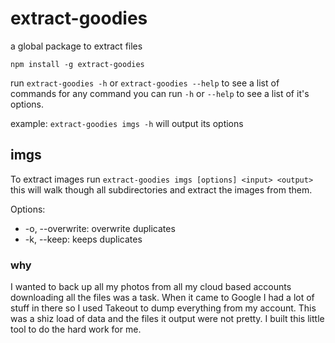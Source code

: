 # extract-goodies
a global package to extract files

`npm install -g extract-goodies`

run `extract-goodies -h` or `extract-goodies --help` to see a list of commands
for any command you can run `-h` or `--help` to see a list of it's options.

example: `extract-goodies imgs -h` will output its options

## imgs
To extract images run `extract-goodies imgs [options] <input> <output>` this will walk though all
subdirectories and extract the images from them.

Options: 
* -o, --overwrite: overwrite duplicates
* -k, --keep: keeps duplicates

### why
I wanted to back up all my photos from all my cloud based accounts downloading all the files was a task.
When it came to Google I had a lot of stuff in there so I used Takeout to dump everything from my account.
This was a shiz load of data and the files it output were not pretty. I built this little tool to do the hard work for me.


